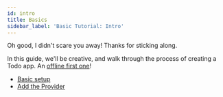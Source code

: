 ```yaml
---
id: intro
title: Basics
sidebar_label: 'Basic Tutorial: Intro'
---
```


Oh good, I didn't scare you away! Thanks for sticking along.

In this guide, we'll be creative, and walk through the process of creating a Todo app. An [offline first one](http://hood.ie/blog/say-hello-to-offline-first.html)!

- [Basic setup](./setup)
- [Add the Provider](./provider)
